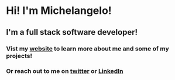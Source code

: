# Hi! I'm Michelangelo!

## I'm a full stack software developer!

### Vist my [website](https://www.michelangelo.codes) to learn more about me and some of my projects!

### Or reach out to me on [twitter](https://www.twitter.com/devmichelangelo) or [LinkedIn](https://www.linkedin.com/in/michelangelo-markus)

